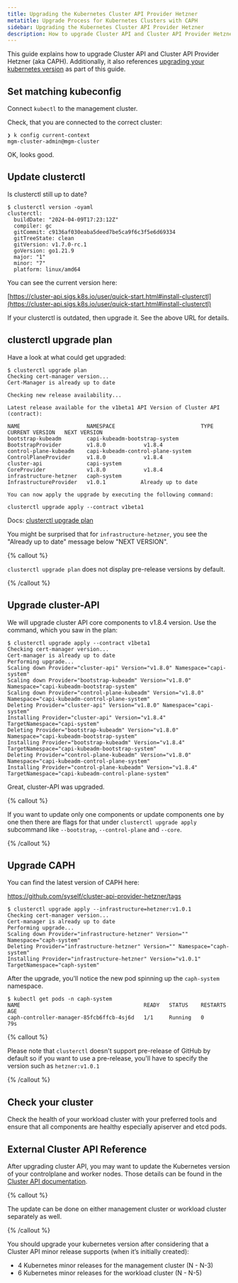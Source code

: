 ```yaml
---
title: Upgrading the Kubernetes Cluster API Provider Hetzner
metatitle: Upgrade Process for Kubernetes Clusters with CAPH
sidebar: Upgrading the Kubernetes Cluster API Provider Hetzner
description: How to upgrade Cluster API and Cluster API Provider Hetzner.
---
```


This guide explains how to upgrade Cluster API and Cluster API Provider Hetzner (aka CAPH). Additionally, it also references [upgrading your kubernetes version](#external-cluster-api-reference) as part of this guide.

## Set matching kubeconfig

Connect `kubectl` to the management cluster.

Check, that you are connected to the correct cluster:

```shell
❯ k config current-context
mgm-cluster-admin@mgm-cluster
```

OK, looks good.

## Update clusterctl

Is clusterctl still up to date?

```shell
$ clusterctl version -oyaml
clusterctl:
  buildDate: "2024-04-09T17:23:12Z"
  compiler: gc
  gitCommit: c9136af030eaba5deed7be5ca9f6c3f5e6d69334
  gitTreeState: clean
  gitVersion: v1.7.0-rc.1
  goVersion: go1.21.9
  major: "1"
  minor: "7"
  platform: linux/amd64
```

You can see the current version here:

[https://cluster-api.sigs.k8s.io/user/quick-start.html#install-clusterctl](https://cluster-api.sigs.k8s.io/user/quick-start.html#install-clusterctl)

If your clusterctl is outdated, then upgrade it. See the above URL for details.

## clusterctl upgrade plan

Have a look at what could get upgraded:

```shell
$ clusterctl upgrade plan
Checking cert-manager version...
Cert-Manager is already up to date

Checking new release availability...

Latest release available for the v1beta1 API Version of Cluster API (contract):

NAME                     NAMESPACE                           TYPE                     CURRENT VERSION   NEXT VERSION
bootstrap-kubeadm        capi-kubeadm-bootstrap-system       BootstrapProvider        v1.8.0            v1.8.4
control-plane-kubeadm    capi-kubeadm-control-plane-system   ControlPlaneProvider     v1.8.0            v1.8.4
cluster-api              capi-system                         CoreProvider             v1.8.0            v1.8.4
infrastructure-hetzner   caph-system                         InfrastructureProvider   v1.0.1           Already up to date

You can now apply the upgrade by executing the following command:

clusterctl upgrade apply --contract v1beta1
```

Docs: [clusterctl upgrade plan](https://cluster-api.sigs.k8s.io/clusterctl/commands/upgrade.html)

You might be surprised that for `infrastructure-hetzner`, you see the "Already up to date" message below "NEXT VERSION".

{% callout %}

`clusterctl upgrade plan` does not display pre-release versions by default.

{% /callout %}

## Upgrade cluster-API

We will upgrade cluster API core components to v1.8.4 version.
Use the command, which you saw in the plan:

```shell
$ clusterctl upgrade apply --contract v1beta1
Checking cert-manager version...
Cert-manager is already up to date
Performing upgrade...
Scaling down Provider="cluster-api" Version="v1.8.0" Namespace="capi-system"
Scaling down Provider="bootstrap-kubeadm" Version="v1.8.0" Namespace="capi-kubeadm-bootstrap-system"
Scaling down Provider="control-plane-kubeadm" Version="v1.8.0" Namespace="capi-kubeadm-control-plane-system"
Deleting Provider="cluster-api" Version="v1.8.0" Namespace="capi-system"
Installing Provider="cluster-api" Version="v1.8.4" TargetNamespace="capi-system"
Deleting Provider="bootstrap-kubeadm" Version="v1.8.0" Namespace="capi-kubeadm-bootstrap-system"
Installing Provider="bootstrap-kubeadm" Version="v1.8.4" TargetNamespace="capi-kubeadm-bootstrap-system"
Deleting Provider="control-plane-kubeadm" Version="v1.8.0" Namespace="capi-kubeadm-control-plane-system"
Installing Provider="control-plane-kubeadm" Version="v1.8.4" TargetNamespace="capi-kubeadm-control-plane-system"
```

Great, cluster-API was upgraded.

{% callout %}

If you want to update only one components or update components one by one then there are flags for that under `clusterctl upgrade apply` subcommand like `--bootstrap`, `--control-plane` and `--core`.

{% /callout %}

## Upgrade CAPH

You can find the latest version of CAPH here:

<https://github.com/syself/cluster-api-provider-hetzner/tags>

```shell
$ clusterctl upgrade apply --infrastructure=hetzner:v1.0.1
Checking cert-manager version...
Cert-manager is already up to date
Performing upgrade...
Scaling down Provider="infrastructure-hetzner" Version="" Namespace="caph-system"
Deleting Provider="infrastructure-hetzner" Version="" Namespace="caph-system"
Installing Provider="infrastructure-hetzner" Version="v1.0.1" TargetNamespace="caph-system"
```

After the upgrade, you'll notice the new pod spinning up the `caph-system` namespace.

```shell
$ kubectl get pods -n caph-system
NAME                                       READY   STATUS    RESTARTS   AGE
caph-controller-manager-85fcb6ffcb-4sj6d   1/1     Running   0          79s
```

{% callout %}

Please note that `clusterctl` doesn't support pre-release of GitHub by default so if you want to use a pre-release, you'll have to specify the version such as `hetzner:v1.0.1`

{% /callout %}

## Check your cluster

Check the health of your workload cluster with your preferred tools and ensure that all components are healthy especially apiserver and etcd pods.

## External Cluster API Reference

After upgrading cluster API, you may want to update the Kubernetes version of your controlplane and worker nodes. Those details can be found in the [Cluster API documentation](https://cluster-api.sigs.k8s.io/tasks/upgrading-clusters).

{% callout %}

The update can be done on either management cluster or workload cluster separately as well.

{% /callout %}

You should upgrade your kubernetes version after considering that a Cluster API minor release supports (when it’s initially created):

- 4 Kubernetes minor releases for the management cluster (N - N-3)
- 6 Kubernetes minor releases for the workload cluster (N - N-5)
